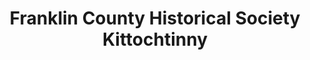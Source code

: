 ---
layout: repo
title: "Franklin County Historical Society Kittochtinny"
id: 13714
permalink: repos/13714/
---